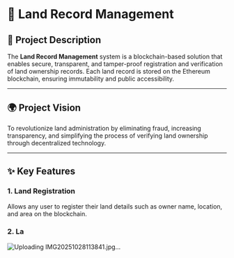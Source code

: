 # 🏡 Land Record Management

## 📘 Project Description
The **Land Record Management** system is a blockchain-based solution that enables secure, transparent, and tamper-proof registration and verification of land ownership records. Each land record is stored on the Ethereum blockchain, ensuring immutability and public accessibility.

---

## 🌍 Project Vision
To revolutionize land administration by eliminating fraud, increasing transparency, and simplifying the process of verifying land ownership through decentralized technology.

---

## ✨ Key Features

### 1. **Land Registration**
Allows any user to register their land details such as owner name, location, and area on the blockchain.

### 2. **La**


![Uploading IMG20251028113841.jpg…]()
